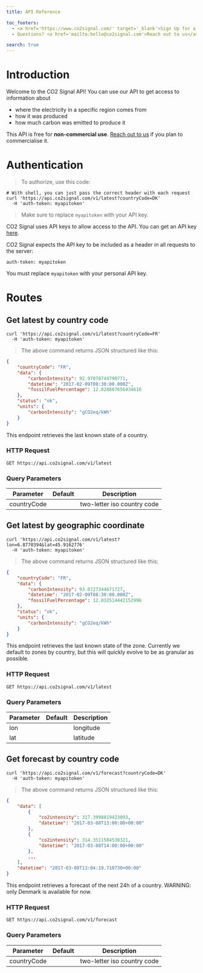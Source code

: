 ```yaml
---
title: API Reference

toc_footers:
  - <a href='https://www.co2signal.com/' target='_blank'>Sign Up for a Developer Key</a>
  - Questions? <a href='mailto:hello@co2signal.com'>Reach out to us</a>

search: true
---
```


# Introduction

Welcome to the CO2 Signal API! You can use our API to get access to information about

- where the electricity in a specific region comes from
- how it was produced
- how much carbon was emitted to produce it

<aside class="warning">
This API is free for <b>non-commercial use</b>. <a href='mailto:hello@co2signal.com'>Reach out to us</a> if you plan to commercialise it.
</aside>

# Authentication

> To authorize, use this code:

```shell
# With shell, you can just pass the correct header with each request
curl 'https://api.co2signal.com/v1/latest?countryCode=DK'
  -H 'auth-token: myapitoken'
```

> Make sure to replace `myapitoken` with your API key.

CO2 Signal uses API keys to allow access to the API. You can get an API key [here](http://www.co2signal.com).

CO2 Signal expects the API key to be included as a header in all requests to the server:

`auth-token: myapitoken`

<aside class="success">
You must replace <code>myapitoken</code> with your personal API key.
</aside>

# Routes

## Get latest by country code
```shell
curl 'https://api.co2signal.com/v1/latest?countryCode=FR'
  -H 'auth-token: myapitoken'
```

> The above command returns JSON structured like this:

```json
{
    "countryCode": "FR",
    "data": {
        "carbonIntensity": 92.97078744790771,
        "datetime": "2017-02-09T08:30:00.000Z",
        "fossilFuelPercentage": 12.028887656434616
    },
    "status": "ok",
    "units": {
        "carbonIntensity": "gCO2eq/kWh"
    }
}
```

This endpoint retrieves the last known state of a country.

### HTTP Request

`GET https://api.co2signal.com/v1/latest`

### Query Parameters

Parameter | Default | Description
--------- | ------- | -----------
countryCode | | two-letter iso country code

## Get latest by geographic coordinate

```shell
curl 'https://api.co2signal.com/v1/latest?lon=6.8770394&lat=45.9162776'
  -H 'auth-token: myapitoken'
```

> The above command returns JSON structured like this:

```json
{
    "countryCode": "FR",
    "data": {
        "carbonIntensity": 93.0727344671727,
        "datetime": "2017-02-09T08:30:00.000Z",
        "fossilFuelPercentage": 12.032514442152996
    },
    "status": "ok",
    "units": {
        "carbonIntensity": "gCO2eq/kWh"
    }
}
```

This endpoint retrieves the last known state of the zone.
Currently we default to zones by country, but this will quickly evolve to be as granular as possible.

### HTTP Request

`GET https://api.co2signal.com/v1/latest`

### Query Parameters

Parameter | Default | Description
--------- | ------- | -----------
lon | | longitude
lat | | latitude


## Get forecast by country code
```shell
curl 'https://api.co2signal.com/v1/forecast?countryCode=DK'
  -H 'auth-token: myapitoken'
```

> The above command returns JSON structured like this:

```json
{
    "data": [
        {
            "co2intensity": 317.3998819423093,
            "datetime": "2017-03-08T13:00:00+00:00"
        },
        {
            "co2intensity": 314.3511584530321,
            "datetime": "2017-03-08T14:00:00+00:00"
        },
        ...
    ],
    "datetime": "2017-03-08T13:04:19.710730+00:00"
}
```

This endpoint retrieves a forecast of the next 24h of a country.
WARNING: only Denmark is available for now.

### HTTP Request

`GET https://api.co2signal.com/v1/forecast`

### Query Parameters

Parameter | Default | Description
--------- | ------- | -----------
countryCode | | two-letter iso country code

